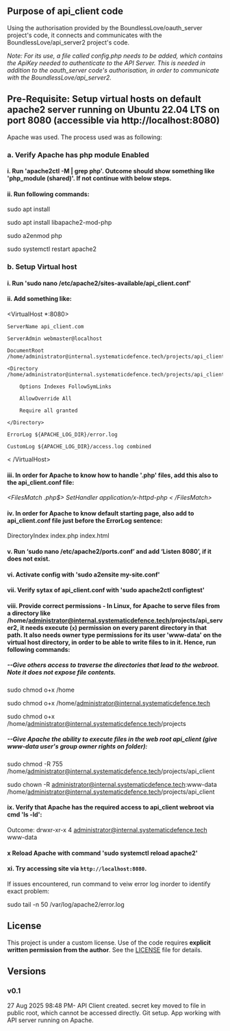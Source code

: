 ## Purpose of api_client code
Using the authorisation provided by the BoundlessLove/oauth_server project's code, it connects and communicates with the BoundlessLove/api_server2 project's code. 

*Note: For its use, a file called config.php needs to be added, which contains the ApiKey needed to authenticate to the API Server. This is needed in addition to the oauth_server code's authorisation, in order to communicate with the BoundlessLove/api_server2.*

## Pre-Requisite: Setup virtual hosts on default apache2 server running on Ubuntu 22.04 LTS on port 8080 (accessible via http://localhost:8080)
Apache was used. The process used was as following:
### a. Verify Apache has php module Enabled
#### i. Run 'apache2ctl -M | grep php'. Outcome should show something like 'php_module (shared)'. If not continue with below steps.
#### ii. Run following commands:

sudo apt install

sudo apt install libapache2-mod-php

sudo a2enmod php

sudo systemctl restart apache2


### b. Setup Virtual host
#### i. Run 'sudo nano /etc/apache2/sites-available/api_client.conf'
#### ii. Add something like:
<VirtualHost *:8080>

    ServerName api_client.com
    
    ServerAdmin webmaster@localhost
    
    DocumentRoot /home/administrator@internal.systematicdefence.tech/projects/api_client
    
    <Directory /home/administrator@internal.systematicdefence.tech/projects/api_client>
    
        Options Indexes FollowSymLinks
        
        AllowOverride All
        
        Require all granted
        
    </Directory>

    ErrorLog ${APACHE_LOG_DIR}/error.log
    
    CustomLog ${APACHE_LOG_DIR}/access.log combined
    
< /VirtualHost>

#### iii. In order for Apache to know how to handle '.php' files, add this also to the api_client.conf file:

*<FilesMatch \.php$> SetHandler application/x-httpd-php < /FilesMatch>*

#### iv. In order for Apache to know default starting page, also add to api_client.conf file just before the ErrorLog sentence:
DirectoryIndex index.php index.html

#### v. Run ‘sudo nano /etc/apache2/ports.conf’ and add ‘Listen 8080’, if it does not exist.
#### vi. Activate config with 'sudo a2ensite my-site.conf'
#### vii. Verify sytax of api_client.conf with 'sudo apache2ctl configtest'
#### viii. Provide correct permissions - In Linux, for Apache to serve files from a directory like /home/administrator@internal.systematicdefence.tech/projects/api_server2, it needs **execute (`x`) permission** on **every parent directory** in that path. It also needs owner type permissions for its user 'www-data' on the virtual host directory, in order to be able to write files to in it. Hence, run following commands:
##### --Give others access to traverse the directories that lead to the webroot. Note it does not expose file contents.

sudo chmod o+x /home

sudo chmod o+x /home/administrator@internal.systematicdefence.tech

sudo chmod o+x /home/administrator@internal.systematicdefence.tech/projects

##### --Give Apache the ability to execute files in the web root api_client (give www-data user's group owner rights on folder):

sudo chmod -R 755 /home/administrator@internal.systematicdefence.tech/projects/api_client

sudo chown -R administrator@internal.systematicdefence.tech:www-data /home/administrator@internal.systematicdefence.tech/projects/api_client

#### ix. Verify that Apache has the required access to api_client webroot via cmd 'ls -ld':
Outcome: drwxr-xr-x 4 administrator@internal.systematicdefence.tech www-data

#### x Reload Apache with command 'sudo systemctl reload apache2'
#### xi. Try accessing site via `http://localhost:8080`. 
If issues encountered, run command to veiw error log inorder to identify exact problem:

sudo tail -n 50 /var/log/apache2/error.log

## License
This project is under a custom license. Use of the code requires **explicit written permission from the author**. See the [LICENSE](./LICENSE) file for details.

## Versions
### v0.1 
27 Aug 2025 98:48 PM- API Client created. secret key moved to file in public root, which cannot be accessed directly. Git setup. App working with API server running on Apache.

